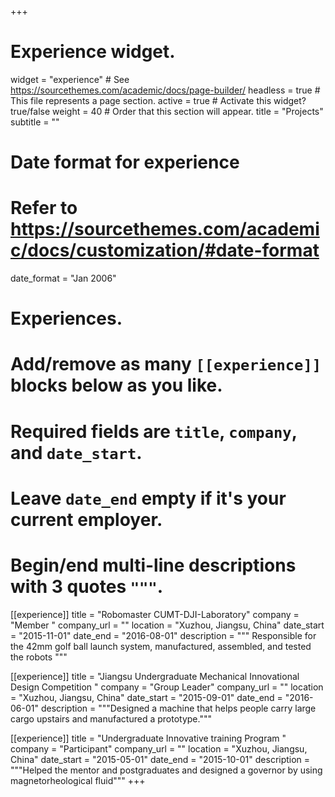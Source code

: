 +++
# Experience widget.
widget = "experience"  # See https://sourcethemes.com/academic/docs/page-builder/
headless = true  # This file represents a page section.
active = true  # Activate this widget? true/false
weight = 40  # Order that this section will appear.
title = "Projects"
subtitle = ""
# Date format for experience
#   Refer to https://sourcethemes.com/academic/docs/customization/#date-format
date_format = "Jan 2006"
# Experiences.
#   Add/remove as many `[[experience]]` blocks below as you like.
#   Required fields are `title`, `company`, and `date_start`.
#   Leave `date_end` empty if it's your current employer.
#   Begin/end multi-line descriptions with 3 quotes `"""`.
[[experience]]
  title = "Robomaster CUMT-DJI-Laboratory"
  company = "Member "
  company_url = ""
  location = "Xuzhou, Jiangsu, China"
  date_start = "2015-11-01"
  date_end = "2016-08-01"
  description = """ Responsible for the 42mm golf ball launch system, manufactured, assembled, and tested the robots """

[[experience]]
  title = "Jiangsu Undergraduate Mechanical Innovational Design Competition "
  company = "Group Leader"
  company_url = ""
  location = "Xuzhou, Jiangsu, China"
  date_start = "2015-09-01"
  date_end = "2016-06-01"
  description = """Designed a machine that helps people carry large cargo upstairs and manufactured a prototype."""


[[experience]]
  title = "Undergraduate Innovative training Program "
  company = "Participant"
  company_url = ""
  location = "Xuzhou, Jiangsu, China"
  date_start = "2015-05-01"
  date_end = "2015-10-01"
  description = """Helped the mentor and postgraduates and designed a governor by using magnetorheological fluid"""
+++